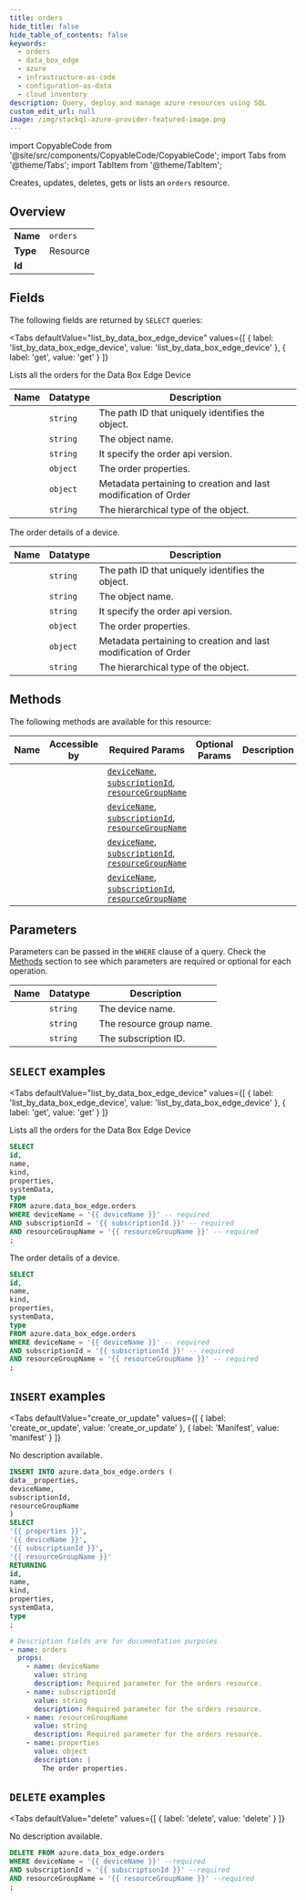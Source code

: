 ```yaml
--- 
title: orders
hide_title: false
hide_table_of_contents: false
keywords:
  - orders
  - data_box_edge
  - azure
  - infrastructure-as-code
  - configuration-as-data
  - cloud inventory
description: Query, deploy and manage azure resources using SQL
custom_edit_url: null
image: /img/stackql-azure-provider-featured-image.png
---
```


import CopyableCode from '@site/src/components/CopyableCode/CopyableCode';
import Tabs from '@theme/Tabs';
import TabItem from '@theme/TabItem';

Creates, updates, deletes, gets or lists an <code>orders</code> resource.

## Overview
<table><tbody>
<tr><td><b>Name</b></td><td><code>orders</code></td></tr>
<tr><td><b>Type</b></td><td>Resource</td></tr>
<tr><td><b>Id</b></td><td><CopyableCode code="azure.data_box_edge.orders" /></td></tr>
</tbody></table>

## Fields

The following fields are returned by `SELECT` queries:

<Tabs
    defaultValue="list_by_data_box_edge_device"
    values={[
        { label: 'list_by_data_box_edge_device', value: 'list_by_data_box_edge_device' },
        { label: 'get', value: 'get' }
    ]}
>
<TabItem value="list_by_data_box_edge_device">

Lists all the orders for the Data Box Edge Device

<table>
<thead>
    <tr>
    <th>Name</th>
    <th>Datatype</th>
    <th>Description</th>
    </tr>
</thead>
<tbody>
<tr>
    <td><CopyableCode code="id" /></td>
    <td><code>string</code></td>
    <td>The path ID that uniquely identifies the object.</td>
</tr>
<tr>
    <td><CopyableCode code="name" /></td>
    <td><code>string</code></td>
    <td>The object name.</td>
</tr>
<tr>
    <td><CopyableCode code="kind" /></td>
    <td><code>string</code></td>
    <td>It specify the order api version.</td>
</tr>
<tr>
    <td><CopyableCode code="properties" /></td>
    <td><code>object</code></td>
    <td>The order properties.</td>
</tr>
<tr>
    <td><CopyableCode code="systemData" /></td>
    <td><code>object</code></td>
    <td>Metadata pertaining to creation and last modification of Order</td>
</tr>
<tr>
    <td><CopyableCode code="type" /></td>
    <td><code>string</code></td>
    <td>The hierarchical type of the object.</td>
</tr>
</tbody>
</table>
</TabItem>
<TabItem value="get">

The order details of a device.

<table>
<thead>
    <tr>
    <th>Name</th>
    <th>Datatype</th>
    <th>Description</th>
    </tr>
</thead>
<tbody>
<tr>
    <td><CopyableCode code="id" /></td>
    <td><code>string</code></td>
    <td>The path ID that uniquely identifies the object.</td>
</tr>
<tr>
    <td><CopyableCode code="name" /></td>
    <td><code>string</code></td>
    <td>The object name.</td>
</tr>
<tr>
    <td><CopyableCode code="kind" /></td>
    <td><code>string</code></td>
    <td>It specify the order api version.</td>
</tr>
<tr>
    <td><CopyableCode code="properties" /></td>
    <td><code>object</code></td>
    <td>The order properties.</td>
</tr>
<tr>
    <td><CopyableCode code="systemData" /></td>
    <td><code>object</code></td>
    <td>Metadata pertaining to creation and last modification of Order</td>
</tr>
<tr>
    <td><CopyableCode code="type" /></td>
    <td><code>string</code></td>
    <td>The hierarchical type of the object.</td>
</tr>
</tbody>
</table>
</TabItem>
</Tabs>

## Methods

The following methods are available for this resource:

<table>
<thead>
    <tr>
    <th>Name</th>
    <th>Accessible by</th>
    <th>Required Params</th>
    <th>Optional Params</th>
    <th>Description</th>
    </tr>
</thead>
<tbody>
<tr>
    <td><a href="#list_by_data_box_edge_device"><CopyableCode code="list_by_data_box_edge_device" /></a></td>
    <td><CopyableCode code="select" /></td>
    <td><a href="#parameter-deviceName"><code>deviceName</code></a>, <a href="#parameter-subscriptionId"><code>subscriptionId</code></a>, <a href="#parameter-resourceGroupName"><code>resourceGroupName</code></a></td>
    <td></td>
    <td></td>
</tr>
<tr>
    <td><a href="#get"><CopyableCode code="get" /></a></td>
    <td><CopyableCode code="select" /></td>
    <td><a href="#parameter-deviceName"><code>deviceName</code></a>, <a href="#parameter-subscriptionId"><code>subscriptionId</code></a>, <a href="#parameter-resourceGroupName"><code>resourceGroupName</code></a></td>
    <td></td>
    <td></td>
</tr>
<tr>
    <td><a href="#create_or_update"><CopyableCode code="create_or_update" /></a></td>
    <td><CopyableCode code="insert" /></td>
    <td><a href="#parameter-deviceName"><code>deviceName</code></a>, <a href="#parameter-subscriptionId"><code>subscriptionId</code></a>, <a href="#parameter-resourceGroupName"><code>resourceGroupName</code></a></td>
    <td></td>
    <td></td>
</tr>
<tr>
    <td><a href="#delete"><CopyableCode code="delete" /></a></td>
    <td><CopyableCode code="delete" /></td>
    <td><a href="#parameter-deviceName"><code>deviceName</code></a>, <a href="#parameter-subscriptionId"><code>subscriptionId</code></a>, <a href="#parameter-resourceGroupName"><code>resourceGroupName</code></a></td>
    <td></td>
    <td></td>
</tr>
</tbody>
</table>

## Parameters

Parameters can be passed in the `WHERE` clause of a query. Check the [Methods](#methods) section to see which parameters are required or optional for each operation.

<table>
<thead>
    <tr>
    <th>Name</th>
    <th>Datatype</th>
    <th>Description</th>
    </tr>
</thead>
<tbody>
<tr id="parameter-deviceName">
    <td><CopyableCode code="deviceName" /></td>
    <td><code>string</code></td>
    <td>The device name.</td>
</tr>
<tr id="parameter-resourceGroupName">
    <td><CopyableCode code="resourceGroupName" /></td>
    <td><code>string</code></td>
    <td>The resource group name.</td>
</tr>
<tr id="parameter-subscriptionId">
    <td><CopyableCode code="subscriptionId" /></td>
    <td><code>string</code></td>
    <td>The subscription ID.</td>
</tr>
</tbody>
</table>

## `SELECT` examples

<Tabs
    defaultValue="list_by_data_box_edge_device"
    values={[
        { label: 'list_by_data_box_edge_device', value: 'list_by_data_box_edge_device' },
        { label: 'get', value: 'get' }
    ]}
>
<TabItem value="list_by_data_box_edge_device">

Lists all the orders for the Data Box Edge Device

```sql
SELECT
id,
name,
kind,
properties,
systemData,
type
FROM azure.data_box_edge.orders
WHERE deviceName = '{{ deviceName }}' -- required
AND subscriptionId = '{{ subscriptionId }}' -- required
AND resourceGroupName = '{{ resourceGroupName }}' -- required
;
```
</TabItem>
<TabItem value="get">

The order details of a device.

```sql
SELECT
id,
name,
kind,
properties,
systemData,
type
FROM azure.data_box_edge.orders
WHERE deviceName = '{{ deviceName }}' -- required
AND subscriptionId = '{{ subscriptionId }}' -- required
AND resourceGroupName = '{{ resourceGroupName }}' -- required
;
```
</TabItem>
</Tabs>


## `INSERT` examples

<Tabs
    defaultValue="create_or_update"
    values={[
        { label: 'create_or_update', value: 'create_or_update' },
        { label: 'Manifest', value: 'manifest' }
    ]}
>
<TabItem value="create_or_update">

No description available.

```sql
INSERT INTO azure.data_box_edge.orders (
data__properties,
deviceName,
subscriptionId,
resourceGroupName
)
SELECT 
'{{ properties }}',
'{{ deviceName }}',
'{{ subscriptionId }}',
'{{ resourceGroupName }}'
RETURNING
id,
name,
kind,
properties,
systemData,
type
;
```
</TabItem>
<TabItem value="manifest">

```yaml
# Description fields are for documentation purposes
- name: orders
  props:
    - name: deviceName
      value: string
      description: Required parameter for the orders resource.
    - name: subscriptionId
      value: string
      description: Required parameter for the orders resource.
    - name: resourceGroupName
      value: string
      description: Required parameter for the orders resource.
    - name: properties
      value: object
      description: |
        The order properties.
```
</TabItem>
</Tabs>


## `DELETE` examples

<Tabs
    defaultValue="delete"
    values={[
        { label: 'delete', value: 'delete' }
    ]}
>
<TabItem value="delete">

No description available.

```sql
DELETE FROM azure.data_box_edge.orders
WHERE deviceName = '{{ deviceName }}' --required
AND subscriptionId = '{{ subscriptionId }}' --required
AND resourceGroupName = '{{ resourceGroupName }}' --required
;
```
</TabItem>
</Tabs>
